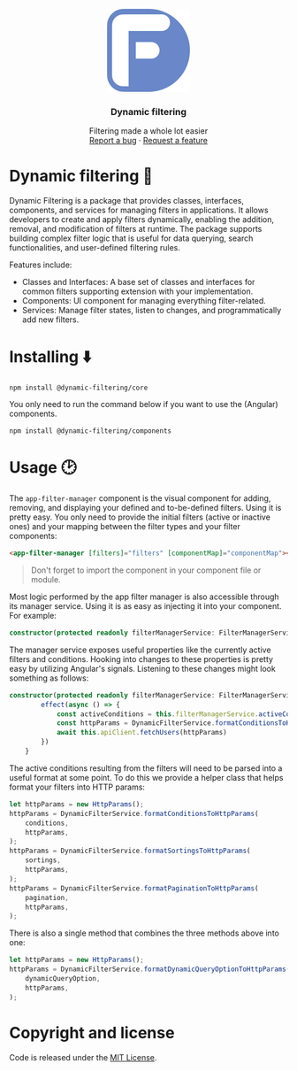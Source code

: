<p align="center">
  <img src="./dynamic-filtering-logo.svg" alt="Dynamic filtering logo" width="150" height="150">
</p>

<h3 align="center">Dynamic filtering</h3>

<p align="center">
  Filtering made a whole lot easier
  <br>
  <a href="https://github.com/JobHaast/dynamic-filtering/issues/new?assignees=&labels=bug&projects=&template=bug_report.yml&title=Provide+a+summary+of+the+issue">Report a bug</a>
  ·
  <a href="https://github.com/JobHaast/dynamic-filtering/issues/new?assignees=&labels=feature&projects=&template=feature_request.yml&title=Suggest+a+new+feature">Request a feature</a>
</p>

# Dynamic filtering 🔎

Dynamic Filtering is a package that provides classes, interfaces, components, and services for managing filters in applications. It allows developers to create and apply filters dynamically, enabling the addition, removal, and modification of filters at runtime. The package supports building complex filter logic that is useful for data querying, search functionalities, and user-defined filtering rules.

Features include:

-   Classes and Interfaces: A base set of classes and interfaces for common filters supporting extension with your implementation.
-   Components: UI component for managing everything filter-related.
-   Services: Manage filter states, listen to changes, and programmatically add new filters.

# Installing ⬇️

```shell
npm install @dynamic-filtering/core
```

You only need to run the command below if you want to use the (Angular) components.

```shell
npm install @dynamic-filtering/components
```

# Usage 🕑

The `app-filter-manager` component is the visual component for adding, removing, and displaying your defined and to-be-defined filters. Using it is pretty easy. You only need to provide the initial filters (active or inactive ones) and your mapping between the filter types and your filter components:

```HTML
<app-filter-manager [filters]="filters" [componentMap]="componentMap"></app-filter-manager>
```

> Don't forget to import the component in your component file or module.

Most logic performed by the app filter manager is also accessible through its manager service. Using it is as easy as injecting it into your component. For example:

```typescript
constructor(protected readonly filterManagerService: FilterManagerService) {}
```

The manager service exposes useful properties like the currently active filters and conditions. Hooking into changes to these properties is pretty easy by utilizing Angular's signals. Listening to these changes might look something as follows:

```typescript
constructor(protected readonly filterManagerService: FilterManagerService) {
        effect(async () => {
            const activeConditions = this.filterManagerService.activeConditions()
            const httpParams = DynamicFilterService.formatConditionsToHttpParams(activeConditions, new HttpParams())
            await this.apiClient.fetchUsers(httpParams)
        })
    }
```

The active conditions resulting from the filters will need to be parsed into a useful format at some point. To do this we provide a helper class that helps format your filters into HTTP params:

```typescript
let httpParams = new HttpParams();
httpParams = DynamicFilterService.formatConditionsToHttpParams(
    conditions,
    httpParams,
);
httpParams = DynamicFilterService.formatSortingsToHttpParams(
    sortings,
    httpParams,
);
httpParams = DynamicFilterService.formatPaginationToHttpParams(
    pagination,
    httpParams,
);
```

There is also a single method that combines the three methods above into one:

```typescript
let httpParams = new HttpParams();
httpParams = DynamicFilterService.formatDynamicQueryOptionToHttpParams(
    dynamicQueryOption,
    httpParams,
);
```

# Copyright and license

Code is released under the [MIT License](https://github.com/JobHaast/dynamic-filtering/blob/main/LICENSE).
